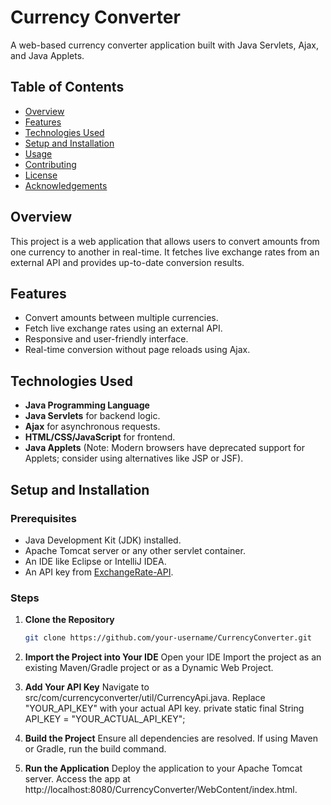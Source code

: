 # Currency Converter

A web-based currency converter application built with Java Servlets, Ajax, and Java Applets.

## Table of Contents

- [Overview](#overview)
- [Features](#features)
- [Technologies Used](#technologies-used)
- [Setup and Installation](#setup-and-installation)
- [Usage](#usage)
- [Contributing](#contributing)
- [License](#license)
- [Acknowledgements](#acknowledgements)

## Overview

This project is a web application that allows users to convert amounts from one currency to another in real-time. It fetches live exchange rates from an external API and provides up-to-date conversion results.

## Features

- Convert amounts between multiple currencies.
- Fetch live exchange rates using an external API.
- Responsive and user-friendly interface.
- Real-time conversion without page reloads using Ajax.

## Technologies Used

- **Java Programming Language**
- **Java Servlets** for backend logic.
- **Ajax** for asynchronous requests.
- **HTML/CSS/JavaScript** for frontend.
- **Java Applets** (Note: Modern browsers have deprecated support for Applets; consider using alternatives like JSP or JSF).

## Setup and Installation

### Prerequisites

- Java Development Kit (JDK) installed.
- Apache Tomcat server or any other servlet container.
- An IDE like Eclipse or IntelliJ IDEA.
- An API key from [ExchangeRate-API](https://www.exchangerate-api.com/).

### Steps

1. **Clone the Repository**

   ```bash
   git clone https://github.com/your-username/CurrencyConverter.git

2. **Import the Project into Your IDE**
Open your IDE
Import the project as an existing Maven/Gradle project or as a Dynamic Web Project.

3. **Add Your API Key**
Navigate to src/com/currencyconverter/util/CurrencyApi.java.
Replace "YOUR_API_KEY" with your actual API key.
private static final String API_KEY = "YOUR_ACTUAL_API_KEY";

4. **Build the Project**
Ensure all dependencies are resolved.
If using Maven or Gradle, run the build command.

5. **Run the Application**
Deploy the application to your Apache Tomcat server.
Access the app at http://localhost:8080/CurrencyConverter/WebContent/index.html.
